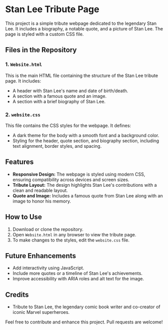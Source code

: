 # Stan Lee Tribute Page

This project is a simple tribute webpage dedicated to the legendary Stan Lee. It includes a biography, a notable quote, and a picture of Stan Lee. The page is styled with a custom CSS file.

## Files in the Repository

### 1. `Website.html`
This is the main HTML file containing the structure of the Stan Lee tribute page. It includes:
- A header with Stan Lee's name and date of birth/death.
- A section with a famous quote and an image.
- A section with a brief biography of Stan Lee.

### 2. `website.css`
This file contains the CSS styles for the webpage. It defines:
- A dark theme for the body with a smooth font and a background color.
- Styling for the header, quote section, and biography section, including text alignment, border styles, and spacing.

## Features
- **Responsive Design:** The webpage is styled using modern CSS, ensuring compatibility across devices and screen sizes.
- **Tribute Layout:** The design highlights Stan Lee's contributions with a clean and readable layout.
- **Quote and Image:** Includes a famous quote from Stan Lee along with an image to honor his memory.

## How to Use
1. Download or clone the repository.
2. Open `Website.html` in any browser to view the tribute page.
3. To make changes to the styles, edit the `website.css` file.

## Future Enhancements
- Add interactivity using JavaScript.
- Include more quotes or a timeline of Stan Lee's achievements.
- Improve accessibility with ARIA roles and alt text for the image.

## Credits
- Tribute to Stan Lee, the legendary comic book writer and co-creator of iconic Marvel superheroes.

Feel free to contribute and enhance this project. Pull requests are welcome!

